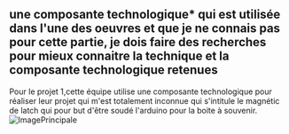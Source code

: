 ## une composante technologique* qui est utilisée dans l'une des oeuvres et que je ne connais pas pour cette partie, je dois faire des recherches pour mieux connaitre la technique et la composante technologique retenues
Pour le projet 1,cette équipe utilise une composante technologique pour réaliser leur projet qui m'est totalement inconnue qui s'intitule le magnétic de latch qui pour but d'être soudé l'arduino pour la boite à souvenir.
![ImagePrincipale]()
